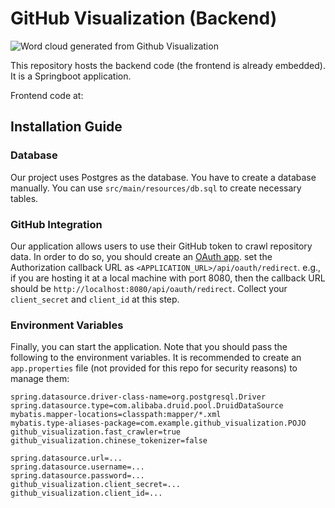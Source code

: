 # GitHub Visualization (Backend)


![Word cloud generated from Github Visualization](https://githubvisualizationdeploy-production.up.railway.app/api/repo/freeCodeCamp/freeCodeCamp/issues/wordcloud_pic/200/1000/200)

This repository hosts the backend code (the frontend is already embedded). It is a Springboot application.

Frontend code at: 



## Installation Guide

### Database

Our project uses Postgres as the database. You have to create a database manually. You can use `src/main/resources/db.sql` to create necessary tables.



### GitHub Integration

Our application allows users to use their GitHub token to crawl repository data. In order to do so, you should create an [OAuth app](https://docs.github.com/en/apps/oauth-apps/building-oauth-apps/creating-an-oauth-app). set the Authorization callback URL as `<APPLICATION_URL>/api/oauth/redirect`. e.g., if you are hosting it at a local machine with port 8080, then the callback URL should be `http://localhost:8080/api/oauth/redirect`. Collect your `client_secret` and `client_id` at this step.



### Environment Variables

Finally, you can start the application. Note that you should pass the following to the environment variables. It is recommended to create an `app.properties` file (not provided for this repo for security reasons) to manage them:

```
spring.datasource.driver-class-name=org.postgresql.Driver
spring.datasource.type=com.alibaba.druid.pool.DruidDataSource
mybatis.mapper-locations=classpath:mapper/*.xml
mybatis.type-aliases-package=com.example.github_visualization.POJO
github_visualization.fast_crawler=true
github_visualization.chinese_tokenizer=false

spring.datasource.url=...
spring.datasource.username=...
spring.datasource.password=...
github_visualization.client_secret=...
github_visualization.client_id=...
```
